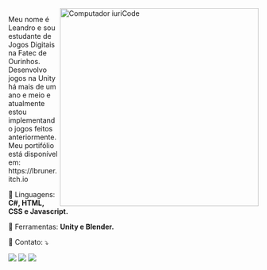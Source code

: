 <img src="https://raw.githubusercontent.com/MicaelliMedeiros/micaellimedeiros/master/image/computer-illustration.png" min-width="400px" max-width="400px" width="400px" align="right" alt="Computador iuriCode">

<p align="left"> 
  Meu nome é Leandro e sou estudante de Jogos Digitais na Fatec de Ourinhos. Desenvolvo jogos na Unity há mais de um ano e meio e atualmente estou implementando jogos feitos anteriormente. Meu portifólio está disponível em: https://lbruner.itch.io
</p>

<p align="left">
  🦄 Linguagens: <strong>C#, HTML, CSS e Javascript.</strong>
</p>

<p align="left">
  💼 Ferramentas: <strong>Unity e Blender.</strong>
</p>

<p align="left">
  💌 Contato: ⤵️
</p>

  <a href="https://www.linkedin.com/in/leandro-bruner-a887361b8/" target="blank" alt="Linkedin">
  <img src="https://img.shields.io/badge/-Linkedin-0e76a8?style=flat-square&logo=Linkedin&logoColor=white&link=https://www.linkedin.com/in/leandro-bruner-a887361b8/" /></a>

  <a href="https://api.whatsapp.com/send?1=pt_BR&phone=5514997845495" target="blank" alt="WhatsApp">
  <img src="https://img.shields.io/badge/-WhatsApp-25d366?style=flat-square&labelColor=25d366&logo=whatsapp&logoColor=white&link=https://api.whatsapp.com/send?1=pt_BR&phone=5514997845495"/></a>

  <a href="https://www.facebook.com/leandro.bruner.17/" target="blank" alt="Facebook">
  <img src="https://img.shields.io/badge/-Facebook-3b5998?style=flat-square&labelColor=3b5998&logo=facebook&logoColor=white&link=https://www.facebook.com/leandro.bruner.17/"/></a>
